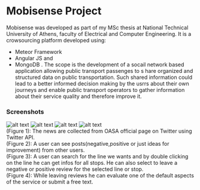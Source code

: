 # Mobisense Project
Mobisense was developed as part of my MSc thesis at National Technical University of Athens, faculty of Electrical and Computer Engineering. It is a crowsourcing platform developed using:
- Meteor Framework 
- Angular JS and 
- MongoDB .
The scope is the development of a socail network based  application allowing public transport passenges to s hare organized and structured data on public transportation. Such shared information could lead to a better informed decision making by the usrrs about their own journeys and enable public transport operators to gather information about their service quality and therefore improve it. 

### Screenshots 
![alt text](https://s23.postimg.org/6274dqe13/News.png "News page")
![alt text](https://s23.postimg.org/azg3l3qmf/posts_new_Post.png "Logo Title Text 1")
![alt text](https://s23.postimg.org/l88kqxeo7/roorts.png "Logo Title Text 1")
![alt text](https://s23.postimg.org/58px7dimf/evaluation.png "Logo Title Text 1") <br />
(Figure 1): The news are collected from OASA official page on Twitter using Twitter API. <br />
(Figure 2): A user can see posts(negative,positive or just ideas for improvement) from other users. <br />
(Figure 3): A user can search for the line we wants and by double clicking on the line he can get infos for all stops. He can also select to leave a negative or positive review for the selected line or stop. <br />
(Figure 4): While leaving reviews he can evaluate one of the default aspects of the service or submit a free text.
